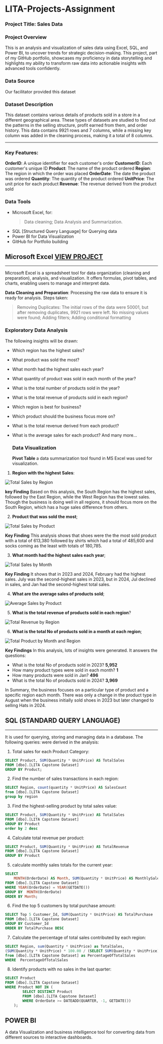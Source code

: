 # LITA-Projects-Assignment

### Project Title: Sales Data

### Project Overview
This is an analysis and visualization of sales data using Excel, SQL, and Power BI, to uncover trends for strategic decision-making. This project, part of my GitHub portfolio, showcases my proficiency in data storytelling and highlights my ability to transform raw data into actionable insights with advanced tools confidently.

### Data Source
Our facilitator provided this dataset

### Dataset Description
This dataset contains various details of products sold in a store in a different geographical area. These types of datasets are studied to find out the patterns in the selling structure, profit earned from them, and order history. This data contains 9921 rows and 7 columns, while a missing key column was added in the cleaning process, making it a total of 8 columns.

---

### Key Features:
**OrderID**: A unique identifier for each customer's order
**CustomerID**: Each customer's unique ID
**Product**: The name of the product ordered
**Region**: The region in which the order was placed
**OrderDate**: The date the product was ordered
**Quantity**: The quantity of the product ordered
**UnitPrice**: The unit price for each product
**Revenue**: The revenue derived from the product sold


### Data Tools
* Microsoft Excel, for:
  > Data cleaning;
  > Data Analysis and Summarization.
* SQL [Structured Query Language] for Querying data
* Power BI for Data Visualization
* GitHub for Portfolio building


## Microsoft Excel [VIEW PROJECT](https://us.docworkspace.com/d/sIJyeupNZi_f6uAY)
---
Microsoft Excel is a spreadsheet tool for data organization (cleaning and preparation), analysis, and visualization. It offers formulas, pivot tables, and charts, enabling users to manage and interpret data.

**Data Cleaning and Preparation**: Processing the raw data to ensure it is ready for analysis. Steps taken:
> Removing Duplicates: The initial rows of the data were 50001, but after removing duplicates, 9921 rows were left. No missing values were found; 
> Adding filters;
> Adding conditional formatting


### Exploratory Data Analysis
The following insights will be drawn:
* Which region has the highest sales?
* What product was sold the most?
* What month had the highest sales each year?
* What quantity of product was sold in each month of the year?
* What is the total number of products sold in the year?
* What is the total revenue of products sold in each region?
* Which region is best for business?
* Which product should the business focus more on?
* What is the total revenue derived from each product?
* What is the average sales for each product? And many more...


  ### Data Visualization
  **Pivot Table** a data summarization tool found in MS Excel was used for visualization.

1. **Region with the highest Sales**:	

![Total Sales by Region](https://github.com/user-attachments/assets/e21be676-1260-43d9-8733-0bd46bafbff7)

**key Finding**
Based on this analysis, the South Region has the highest sales, followed by the East Region, while the West Region has the lowest sales. Though the business is doing well in all regions, it should focus more on the South Region, which has a huge sales difference from others.

2. **Product that was sold the most**;

![Total Sales by Product](https://github.com/user-attachments/assets/c3d7def7-d6cb-442f-9b9f-6bed8c281312)

**Key Finding**
This analysis shows that shoes were the the most sold product with a total of 613,380 followed by shirts which had a total of 485,600 and socks coming as the least with totals of 180,785. 

3. **What month had the highest sales each year**;

![Total Sales by Month](https://github.com/user-attachments/assets/dc651dfe-c073-44af-ab93-6170d3a965b8)

**Key Finding**
It shows that in 2023 and 2024, February had the highest sales. July was the second-highest sales in 2023, but in 2024, Jul declined in sales, and Jan had the second-highest total sales.

4. **What are the average sales of products sold**;
   
![Average Sales by Product](https://github.com/user-attachments/assets/8de4825c-6816-484f-b2b4-a5a1645913c4)

5. **What is the total revenue of products sold in each region**?    
  
![Total Revenue by Region](https://github.com/user-attachments/assets/715259c0-4a91-4015-9ea2-5bdc5e827e79)

6. **What is the total No of products sold in a month at each region**;

![Total Product by Month and Region](https://github.com/user-attachments/assets/aaa55f49-39b6-4f95-bc80-ec2a4d9ae108)

**Key Findings**
In this analysis, lots of insights were generated. It answers the questions:

  * What is the total No of products sold in 2023? **5,952**
  * How many product types were sold in each month? **1**
  * How many products were sold in Jan? **496**
  * What is the total No of products sold in 2024? **3,969**
    
In Summary, the business focuses on a particular type of product and a specific region each month. There was only a change in the product type in August when the business initially sold shoes in 2023 but later changed to selling Hats in 2024.  
  

## SQL (STANDARD QUERY LANGUAGE)
---
It is used for querying, storing and managing data in a database. The following queries: were derived in the analysis:

1. Total sales for each Product Category:

~~~ SQL
SELECT Product, SUM(Quantity * UnitPrice) AS TotalSales
FROM [dbo].[LITA Capstone Dataset]
GROUP BY Product;
~~~

2. Find the number of sales transactions in each region:

~~~ SQL
SELECT Region, count(quantity * UnitPrice) AS SalesCount
from [dbo].[LITA Capstone Dataset]
group by region
~~~

3. Find the highest-selling product by total sales value:
   
~~~ SQL
SELECT Product, SUM(Quantity * UnitPrice) AS TotalSales
FROM [dbo].[LITA Capstone Dataset]
GROUP BY Product
order by 2 desc
~~~

4. Calculate total revenue per product:

~~~ SQL
SELECT Product, SUM(Quantity * UnitPrice) AS TotalRevenue
FROM [dbo].[LITA Capstone Dataset]
GROUP BY Product
~~~

5. calculate monthly sales totals for the current year:

~~~ SQL
SELECT 
    MONTH(OrderDate) AS Month, SUM(Quantity * UnitPrice) AS MonthlySales
FROM [dbo].[LITA Capstone Dataset]
WHERE YEAR(OrderDate) = YEAR(GETDATE())
GROUP BY  MONTH(OrderDate)
ORDER BY Month;
~~~

6. Find the top 5 customers by total purchase amount:

~~~ SQL
SELECT Top 5 Customer_Id, SUM(Quantity * UnitPrice) AS TotalPurchase
FROM [dbo].[LITA Capstone Dataset]
GROUP BY Customer_Id
ORDER BY TotalPurchase DESC
~~~

7. Calculate the percentage of total sales contributed by each region:

~~~ SQL
SELECT Region, sum(Quantity * UnitPrice) as TotalSales,
(SUM(Quantity * UnitPrice) * 100.00 / (SELECT SUM(Quantity * UnitPrice) 
from [dbo].[LITA Capstone Dataset] as PercentageOfTotalSales
WHERE  PercentageOfTotalSales
~~~

8. Identify products with no sales in the last quarter:

~~~ SQL
SELECT Product
FROM [dbo].[LITA Capstone Dataset]
WHERE Product NOT IN (
        SELECT DISTINCT Product
        FROM [dbo].[LITA Capstone Dataset]
        WHERE OrderDate >= DATEADD(QUARTER, -1, GETDATE())
    );
~~~


## POWER BI
A data Visualization and business intelligence tool for converting data from different sources to interactive dashboards.
